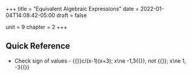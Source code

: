 +++
title = "Equivalent Algebraic Expressions"
date = 2022-01-04T14:08:42-05:00
draft = false

unit = 9
chapter = 2
+++

## Quick Reference

- Check sign of values - {{<mi>}}c/(x-1)(x+3); x\ne -1,3{{</mi>}}, not {{<mi>}}; x\ne 1, -3{{</mi>}}
